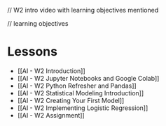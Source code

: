 
// W2 intro video with learning objectives mentioned

// learning objectives

# Lessons
- [[AI - W2 Introduction]]
- [[AI - W2 Jupyter Notebooks and Google Colab]]
- [[AI - W2 Python Refresher and Pandas]]
- [[AI - W2 Statistical Modeling Introduction]]
- [[AI - W2 Creating Your First Model]]
- [[AI - W2 Implementing Logistic Regression]]
- [[AI - W2 Assignment]]